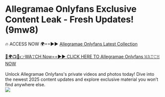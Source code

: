 # Allegramae Onlyfans Exclusive Content Leak - Fresh Updates! (9mw8)

🔥 ACCESS NOW 🌍==►► <a href="https://tinyurl.com/kvy9nzfs" rel="nofollow">Allegramae Onlyfans Latest Collection</a>
<br><br>
[🔴🌍📺📱👉WA𝚃CH Now==►► CLICK HERE TO Allegramae Onlyfans 𝚆𝙰𝚃𝙲𝙷 NOW](https://tinyurl.com/kvy9nzfs)
<br><br>
Unlock Allegramae Onlyfans's private videos and photos today! Dive into the newest 2025 content updates and explore exclusive material you won’t find anywhere else.
<br>
<a href="https://tinyurl.com/kvy9nzfs" rel="nofollow" data-target="animated-image.originalLink"><img src="https://camo.githubusercontent.com/8a4f000d20f83aca3bf7ec5f350d767afa0574a8a352519fd8cfa583a6f93a33/68747470733a2f2f692e696d6775722e636f6d2f644a486b345a712e676966" data-canonical-src="https://i.imgur.com/dJHk4Zq.gif" style="max-width: 100%; display: inline-block;" data-target="animated-image.originalImage"></a>
<br>
